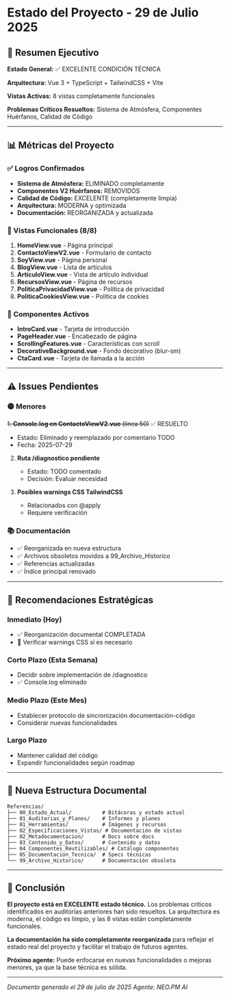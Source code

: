 # Estado del Proyecto - 29 de Julio 2025

## 🎯 Resumen Ejecutivo

**Estado General:** ✅ EXCELENTE CONDICIÓN TÉCNICA

**Arquitectura:** Vue 3 + TypeScript + TailwindCSS + Vite

**Vistas Activas:** 8 vistas completamente funcionales

**Problemas Críticos Resueltos:** Sistema de Atmósfera, Componentes Huérfanos, Calidad de Código

---

## 📊 Métricas del Proyecto

### ✅ Logros Confirmados
- **Sistema de Atmósfera:** ELIMINADO completamente
- **Componentes V2 Huérfanos:** REMOVIDOS
- **Calidad de Código:** EXCELENTE (completamente limpia)
- **Arquitectura:** MODERNA y optimizada
- **Documentación:** REORGANIZADA y actualizada

### 🎯 Vistas Funcionales (8/8)
1. **HomeView.vue** - Página principal
2. **ContactoViewV2.vue** - Formulario de contacto
3. **SoyView.vue** - Página personal
4. **BlogView.vue** - Lista de artículos
5. **ArticuloView.vue** - Vista de artículo individual
6. **RecursosView.vue** - Página de recursos
7. **PoliticaPrivacidadView.vue** - Política de privacidad
8. **PoliticaCookiesView.vue** - Política de cookies

### 🔧 Componentes Activos
- **IntroCard.vue** - Tarjeta de introducción
- **PageHeader.vue** - Encabezado de página
- **ScrollingFeatures.vue** - Características con scroll
- **DecorativeBackground.vue** - Fondo decorativo (blur-sm)
- **CtaCard.vue** - Tarjeta de llamada a la acción

---

## ⚠️ Issues Pendientes

### 🟡 Menores
~~1. **Console.log en ContactoViewV2.vue** (línea 50)~~ ✅ RESUELTO
   - Estado: Eliminado y reemplazado por comentario TODO
   - Fecha: 2025-07-29

2. **Ruta /diagnostico pendiente**
   - Estado: TODO comentado
   - Decisión: Evaluar necesidad

3. **Posibles warnings CSS TailwindCSS**
   - Relacionados con @apply
   - Requiere verificación

### 📚 Documentación
- ✅ Reorganizada en nueva estructura
- ✅ Archivos obsoletos movidos a 99_Archivo_Historico
- ✅ Referencias actualizadas
- ✅ Índice principal renovado

---

## 🚀 Recomendaciones Estratégicas

### Inmediato (Hoy)
- ✅ Reorganización documental COMPLETADA
- 🔄 Verificar warnings CSS si es necesario

### Corto Plazo (Esta Semana)
- Decidir sobre implementación de /diagnostico
- ✅ Console.log eliminado

### Medio Plazo (Este Mes)
- Establecer protocolo de sincronización documentación-código
- Considerar nuevas funcionalidades

### Largo Plazo
- Mantener calidad del código
- Expandir funcionalidades según roadmap

---

## 📁 Nueva Estructura Documental

```
Referencias/
├── 00_Estado_Actual/          # Bitácoras y estado actual
├── 01_Auditorias_y_Planes/    # Informes y planes
├── 01_Herramientas/           # Imágenes y recursos
├── 02_Especificaciones_Vistas/ # Documentación de vistas
├── 02_Metadocumentacion/      # Docs sobre docs
├── 03_Contenido_y_Datos/      # Contenido y datos
├── 04_Componentes_Reutilizables/ # Catálogo componentes
├── 05_Documentacion_Tecnica/  # Specs técnicas
└── 99_Archivo_Historico/      # Documentación obsoleta
```

---

## 🎉 Conclusión

**El proyecto está en EXCELENTE estado técnico.** Los problemas críticos identificados en auditorías anteriores han sido resueltos. La arquitectura es moderna, el código es limpio, y las 8 vistas están completamente funcionales.

**La documentación ha sido completamente reorganizada** para reflejar el estado real del proyecto y facilitar el trabajo de futuros agentes.

**Próximo agente:** Puede enfocarse en nuevas funcionalidades o mejoras menores, ya que la base técnica es sólida.

---

*Documento generado el 29 de julio de 2025*
*Agente: NEO.PM AI*
